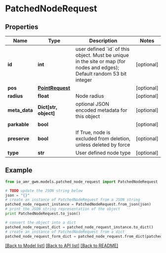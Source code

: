 # PatchedNodeRequest


## Properties
Name | Type | Description | Notes
------------ | ------------- | ------------- | -------------
**id** | **int** | user defined &#x60;id&#x60; of this object. Must be unique in the site or map (for nodes and edges); Default random 53 bit integer | [optional] 
**pos** | [**PointRequest**](PointRequest.md) |  | [optional] 
**radius** | **float** | Node radius | [optional] 
**meta_data** | **Dict[str, object]** | optional JSON encoded metadata for this object | [optional] 
**parkable** | **bool** |  | [optional] 
**preserve** | **bool** | If True, node is excluded from deletion, unless deleted by force | [optional] 
**type** | **str** | User defined node type | [optional] 

## Example

```python
from io_amr_gwm.models.patched_node_request import PatchedNodeRequest

# TODO update the JSON string below
json = "{}"
# create an instance of PatchedNodeRequest from a JSON string
patched_node_request_instance = PatchedNodeRequest.from_json(json)
# print the JSON string representation of the object
print PatchedNodeRequest.to_json()

# convert the object into a dict
patched_node_request_dict = patched_node_request_instance.to_dict()
# create an instance of PatchedNodeRequest from a dict
patched_node_request_form_dict = patched_node_request.from_dict(patched_node_request_dict)
```
[[Back to Model list]](../README.md#documentation-for-models) [[Back to API list]](../README.md#documentation-for-api-endpoints) [[Back to README]](../README.md)


